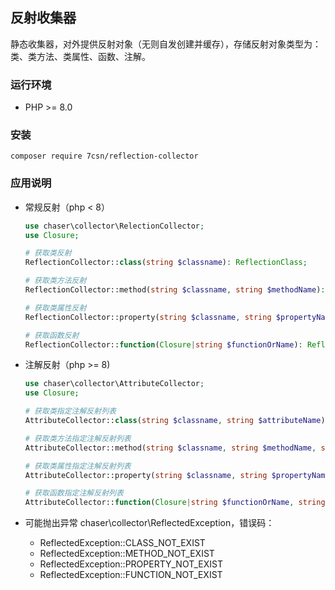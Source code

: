 ## 反射收集器

静态收集器，对外提供反射对象（无则自发创建并缓存），存储反射对象类型为：类、类方法、类属性、函数、注解。

### 运行环境

- PHP >= 8.0

### 安装

```
composer require 7csn/reflection-collector
```

### 应用说明

* 常规反射（php < 8）

    ```php
    use chaser\collector\RelectionCollector;
    use Closure;

    # 获取类反射
    ReflectionCollector::class(string $classname): ReflectionClass;
    
    # 获取类方法反射
    ReflectionCollector::method(string $classname, string $methodName): ReflectionMethod;
    
    # 获取类属性反射
    ReflectionCollector::property(string $classname, string $propertyName): ReflectionProperty;
    
    # 获取函数反射
    ReflectionCollector::function(Closure|string $functionOrName): ReflectionFunction;
    ```
* 注解反射（php >= 8)

    ```php
    use chaser\collector\AttributeCollector; 
    use Closure;
    
    # 获取类指定注解反射列表
    AttributeCollector::class(string $classname, string $attributeName): ReflectionAttribute[];
    
    # 获取类方法指定注解反射列表
    AttributeCollector::method(string $classname, string $methodName, string $attributeName): ReflectionAttribute[];
    
    # 获取类属性指定注解反射列表
    AttributeCollector::property(string $classname, string $propertyName, string $attributeName): ReflectionAttribute[];
    
    # 获取函数指定注解反射列表
    AttributeCollector::function(Closure|string $functionOrName, string $attributeName): ReflectionAttribute[];
    ```

* 可能抛出异常 chaser\collector\ReflectedException，错误码：
    * ReflectedException::CLASS_NOT_EXIST
    * ReflectedException::METHOD_NOT_EXIST
    * ReflectedException::PROPERTY_NOT_EXIST
    * ReflectedException::FUNCTION_NOT_EXIST

